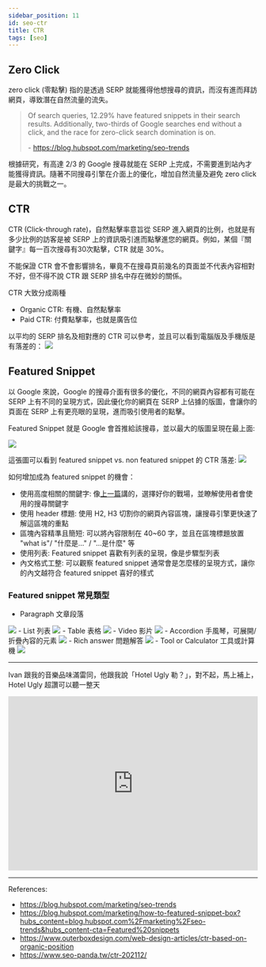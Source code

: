 ```yaml
---
sidebar_position: 11
id: seo-ctr
title: CTR
tags: [seo]
---
```


## Zero Click
zero click (零點擊) 指的是透過 SERP 就能獲得他想搜尋的資訊，而沒有進而拜訪網頁，導致潛在自然流量的流失。

> Of search queries, 12.29% have featured snippets in their search results. Additionally, two-thirds of Google searches end without a click, and the race for zero-click search domination is on.
>
> \- https://blog.hubspot.com/marketing/seo-trends

根據研究，有高達 2/3 的 Google 搜尋就能在 SERP 上完成，不需要進到站內才能獲得資訊。隨著不同搜尋引擎在介面上的優化，增加自然流量及避免 zero click 是最大的挑戰之一。

## CTR
CTR (Click-through rate)，自然點擊率意旨從 SERP 進入網頁的比例，也就是有多少比例的訪客是被 SERP 上的資訊吸引進而點擊進您的網頁。例如，某個『關鍵字』每一百次搜尋有30次點擊，CTR 就是 30%。

不能保證 CTR 會不會影響排名，畢竟不在搜尋頁前幾名的頁面並不代表內容相對不好，但不得不說 CTR 跟 SERP 排名中存在微妙的關係。

CTR 大致分成兩種
- Organic CTR: 有機、自然點擊率
- Paid CTR: 付費點擊率，也就是廣告位

以平均的 SERP 排名及相對應的 CTR 可以參考，並且可以看到電腦版及手機版是有落差的：
<img src="https://i.imgur.com/0CvMzqh.png" loading="lazy" />

## Featured Snippet
以 Google 來說，Google 的搜尋介面有很多的優化，不同的網頁內容都有可能在 SERP 上有不同的呈現方式，因此優化你的網頁在 SERP 上佔據的版圖，會讓你的頁面在 SERP 上有更亮眼的呈現，進而吸引使用者的點擊。

Featured Snippet 就是 Google 會首推給該搜尋，並以最大的版圖呈現在最上面:

<img src="https://blog.hubspot.com/hs-fs/hubfs/how_to_make_bread_featured_snippet.png?width=669&name=how_to_make_bread_featured_snippet.png" loading="lazy" />

這張圖可以看到 featured snippet vs. non featured snippet 的 CTR 落差:
<img src="https://blog.hubspot.com/hs-fs/hubfs/SERP_CTR_for_Featured_Snippet_vs_No_Featured_Snippet-1.png?width=669&name=SERP_CTR_for_Featured_Snippet_vs_No_Featured_Snippet-1.png" loading="lazy" />

如何增加成為 featured snippet 的機會：

- 使用高度相關的關鍵字: 像[上一篇](https://www.blog.randy-liu.com/docs/SEO/seo-kd)講的，選擇好你的戰場，並瞭解使用者會使用的搜尋關鍵字
- 使用 header 標題: 使用 H2, H3 切割你的網頁內容區塊，讓搜尋引擎更快速了解這區塊的重點
- 區塊內容精準且簡短: 可以將內容限制在 40~60 字，並且在區塊標題放置 "what is"/ "什麼是..." / "...是什麼" 等
- 使用列表: Featured snippet 喜歡有列表的呈現，像是步驟型列表
- 內文格式工整: 可以觀察 featured snippet 通常會是怎麼樣的呈現方式，讓你的內文越符合 featured snippet 喜好的樣式

### Featured snippet 常見類型
- Paragraph 文章段落
<img src="https://blog.hubspot.com/hs-fs/hubfs/featured-snippet-paragraph.png?width=600&name=featured-snippet-paragraph.png" loading="lazy" />
- List 列表
<img src="https://blog.hubspot.com/hs-fs/hubfs/featured-snippet-list.png?width=600&name=featured-snippet-list.png" loading="lazy" />
- Table 表格
<img src="https://blog.hubspot.com/hs-fs/hubfs/featured-snippet-table.jpg?width=600&name=featured-snippet-table.jpg" loading="lazy" />
- Video 影片
<img src="https://blog.hubspot.com/hs-fs/hubfs/featured-snippet-video.jpg?width=600&name=featured-snippet-video.jpg" loading="lazy" />
- Accordion 手風琴，可展開/折疊內容的元素
<img src="https://blog.hubspot.com/hs-fs/hubfs/featured-snippet-accordion.jpg?width=600&name=featured-snippet-accordion.jpg" loading="lazy" />
- Rich answer 問題解答
<img src="https://blog.hubspot.com/hs-fs/hubfs/featured-snippet-rich-answer.jpg?width=600&name=featured-snippet-rich-answer.jpg" loading="lazy" />
- Tool or Calculator 工具或計算機
<img src="https://blog.hubspot.com/hs-fs/hubfs/featured-snippet-tool.jpg?width=600&name=featured-snippet-tool.jpg" loading="lazy" />

---
Ivan 跟我的音樂品味滿雷同，他跟我說「Hotel Ugly 勒？」，對不起，馬上補上，Hotel Ugly 超讚可以聽一整天
<iframe src="https://open.spotify.com/embed/track/30jui3PqevssdIVpjEWM38?utm_source=generator" width="100%" height="352" frameBorder="0" allowfullscreen="" allow="autoplay; clipboard-write; encrypted-media; fullscreen; picture-in-picture" loading="lazy"></iframe>

---
References:
- https://blog.hubspot.com/marketing/seo-trends
- https://blog.hubspot.com/marketing/how-to-featured-snippet-box?hubs_content=blog.hubspot.com%2Fmarketing%2Fseo-trends&hubs_content-cta=Featured%20snippets
- https://www.outerboxdesign.com/web-design-articles/ctr-based-on-organic-position
- https://www.seo-panda.tw/ctr-202112/